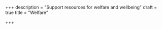 +++
description = "Support resources for welfare and wellbeing"
draft = true
title = "Welfare"

+++
